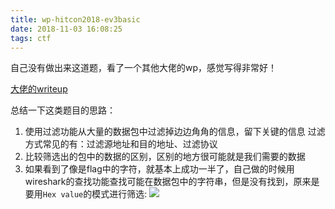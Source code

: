 ```yaml
---
title: wp-hitcon2018-ev3basic
date: 2018-11-03 16:08:25
tags: ctf
---
```


自己没有做出来这道题，看了一个其他大佬的wp，感觉写得非常好！

[大佬的writeup](https://github.com/PDKT-Team/ctf/blob/master/hitcon2018/ev3-basic/README.md)



总结一下这类题目的思路：
1. 使用过滤功能从大量的数据包中过滤掉边边角角的信息，留下关键的信息
    过滤方式常见的有：过滤源地址和目的地址、过滤协议
2. 比较筛选出的包中的数据的区别，区别的地方很可能就是我们需要的数据
3. 如果看到了像是flag中的字符，就基本上成功一半了，自己做的时候用wireshark的查找功能查找可能在数据包中的字符串，但是没有找到，原来是要用`Hex value`的模式进行筛选:
![](http://pdt2ibwo5.bkt.clouddn.com/201811031614_929.png)
